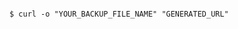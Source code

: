 <!-- layout:code post: database-backup_manually-download -->

```

$ curl -o "YOUR_BACKUP_FILE_NAME" "GENERATED_URL"

```
